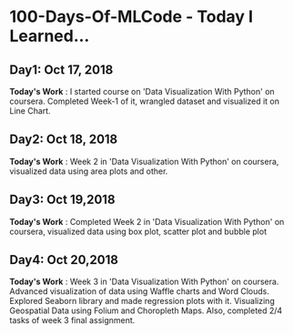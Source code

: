 # 100-Days-Of-MLCode - Today I Learned...
## Day1: Oct 17, 2018
**Today's Work** : I started course on 'Data Visualization With Python' on coursera. Completed Week-1 of it, wrangled dataset and visualized it on Line Chart.

## Day2: Oct 18, 2018
**Today's Work** : Week 2 in 'Data Visualization With Python' on coursera, visualized data using area plots and other.

## Day3: Oct 19,2018
**Today's Work** : Completed Week 2 in 'Data Visualization With Python' on coursera, visualized data using box plot, scatter plot and bubble plot

## Day4: Oct 20,2018
**Today's Work** : Week 3 in 'Data Visualization With Python' on coursera. Advanced visualization of data using Waffle charts and Word Clouds. Explored Seaborn library and made regression plots with it. Visualizing Geospatial Data using Folium and Choropleth Maps. Also, completed 2/4 tasks of week 3 final assignment.
